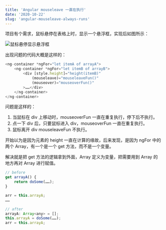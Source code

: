 ```yaml
---
title: 'Angular mouseleave 一直在执行'
date: '2020-10-22'
slug: 'angular-mouseleave-always-runs'
---
```


项目有个需求，鼠标悬停在表格上时，显示一个悬浮框，实现后如图所示：

![鼠标悬停显示悬浮框](https://lipk.oss-accelerate.aliyuncs.com/images/angular-mouseleave-always-runs.jpg)

出现问题的代码大概是这样的：

```javascript
<ng-container *ngFor="let itemA of arrayA">
    <ng-container *ngFor="let itemB of arrayB">
        <div [style.height]="height(itemB)"
            (mouseleave)="mouseleaveFun()"
            (mouseover)="mouseoverFun()"
        >……</div>
    </ng-container>
</ng-container>
```

问题是这样的：

1. 当鼠标在 div 上移动时，mouseoverFun 一直在重复执行，停下后不执行。
2. 点一下 div 后，只要鼠标进入 div，mouseoverFun 一直在重复执行。
3. 鼠标离开 div mouseleaveFun 不执行。

开始以为是因为元素的 height 一直在计算的缘故，后来发现，是因为 ngFor 中的两个 Array，有一个是一个 get 方法，而不是一个变量。

解决就是把 get 方法的逻辑拿到外面，Array 定义为变量，把需要用到 Array 的地方再对 Array 进行赋值。

```javascript
// before
get arrayA() {
    return doSome(……);
}

arr = this.arrayA;
……

// after
arrayA: Array<any> = [];
this.arrayA = doSome(……);
arr = this.arrayA;

```
